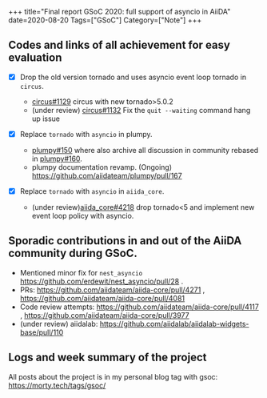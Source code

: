 +++
title="Final report GSoC 2020: full support of asyncio in AiiDA"
date=2020-08-20
Tags=["GSoC"]
Category=["Note"]
+++

## Codes and links of all achievement for easy evaluation

- [X] Drop the old version tornado and uses asyncio event loop tornado in `circus`.
  - [circus#1129](https://github.com/circus-tent/circus/pull/1129) circus with new tornado>5.0.2
  - (under review) [circus#1132](https://github.com/circus-tent/circus/pull/1132) Fix the `quit --waiting` command hang up issue

- [X] Replace `tornado` with `asyncio` in plumpy.
  - [plumpy#150](https://github.com/aiidateam/plumpy/pull/150) where also archive all discussion in community rebased in [plumpy#160](https://github.com/aiidateam/plumpy/pull/160).
  - plumpy documentation revamp. (Ongoing) https://github.com/aiidateam/plumpy/pull/167
- [X] Replace `tornado` with `asyncio` in `aiida_core`.
  - (under review)[aiida_core#4218](https://github.com/aiidateam/aiida-core/pull/4218) drop tornado<5 and implement new event loop policy with asyncio.

## Sporadic contributions in and out of the AiiDA community during GSoC.
  - Mentioned minor fix for `nest_asyncio` https://github.com/erdewit/nest_asyncio/pull/28 .
  - PRs: https://github.com/aiidateam/aiida-core/pull/4271 , https://github.com/aiidateam/aiida-core/pull/4081
  - Code review attempts: https://github.com/aiidateam/aiida-core/pull/4117 , https://github.com/aiidateam/aiida-core/pull/3977
  - (under review) aiidalab: https://github.com/aiidalab/aiidalab-widgets-base/pull/110

## Logs and week summary of the project
All posts about the project is in my personal blog tag with gsoc: https://morty.tech/tags/gsoc/
